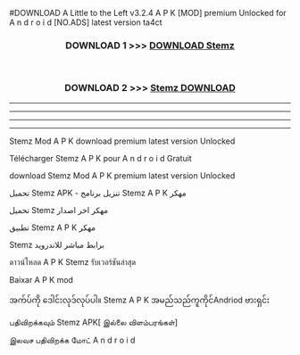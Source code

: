 #DOWNLOAD A Little to the Left v3.2.4 A P K [MOD] premium Unlocked for A n d r o i d [NO.ADS] latest version ta4ct 



<div align="center">

<h3>DOWNLOAD 1 >>> <a href="https://getmod1.web.app/?judule=Btd Battles">DOWNLOAD Stemz </a></h3><br>

<h3>DOWNLOAD 2 >>> <a href="https://getmod1.web.app/?judule=Btd Battles">Stemz  DOWNLOAD </a></h3>

</div>


----------------------------------------------------------

----------------------------------------------------------

----------------------------------------------------------

----------------------------------------------------------


Stemz  Mod A P K download premium latest version Unlocked

Télécharger Stemz  A P K pour A n d r o i d Gratuit

download Stemz  Mod A P K premium latest version Unlocked

تحميل Stemz  APK - تنزيل برنامج Stemz  A P K مهكر

تحميل Stemz  مهكر اخر اصدار

تطبيق Stemz  A P K مهكر

Stemz  برابط مباشر للاندرويد

ดาวน์โหลด A P K Stemz  รับเวอร์ชันล่าสุด

Baixar A P K mod

အက်ပ်ကို ဒေါင်းလုဒ်လုပ်ပါ။ Stemz  A P K အမည်သည်ကူကိုင်Andriod ဗားရှင်း

பதிவிறக்கவும் Stemz  APK[ இல்லை விளம்பரங்கள்] 
 
இலவச பதிவிறக்க மோட் A n d r o i d



